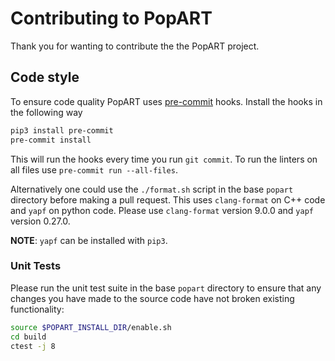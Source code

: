 # Contributing to PopART

Thank you for wanting to contribute the the PopART project.

## Code style

To ensure code quality PopART uses [pre-commit](https://pre-commit.com) hooks.
Install the hooks in the following way

```sh
pip3 install pre-commit
pre-commit install
```

This will run the hooks every time you run `git commit`.
To run the linters on all files use `pre-commit run --all-files`.

Alternatively one could use the `./format.sh` script in the base `popart` directory before making a pull request. This uses `clang-format`
on C++ code and `yapf` on python code. Please use `clang-format` version 9.0.0  and `yapf` version 0.27.0.

**NOTE**: `yapf` can be installed with `pip3`.

### Unit Tests

Please run the unit test suite in the base `popart` directory to ensure that any changes you have made to the source code have not broken existing functionality:

```sh
source $POPART_INSTALL_DIR/enable.sh 
cd build
ctest -j 8
```
